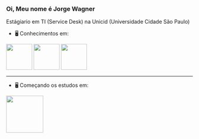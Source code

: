 ### Oi, Meu nome é Jorge Wagner
Estágiario em TI (Service Desk) na Unicid (Universidade Cidade São Paulo)

- 🖥️ Conhecimentos em:

<div style = "display: inline;">
  <img src="https://cdn.jsdelivr.net/gh/devicons/devicon/icons/html5/html5-original.svg" width = 70px hight = 70px/>
  <img src="https://cdn.jsdelivr.net/gh/devicons/devicon/icons/css3/css3-original.svg" width = 70px hight = 70px/>
  <img src="https://cdn.jsdelivr.net/gh/devicons/devicon/icons/javascript/javascript-original.svg" width = 70px hight = 70px  />
</div>

<hr>

- 🖥️ Começando os estudos em:


<div style = "display: inline;">
  
  <img src="https://cdn.jsdelivr.net/gh/devicons/devicon/icons/java/java-original-wordmark.svg"  width = 100px hight = 100px/>  
                   
</div>

            
          
          
